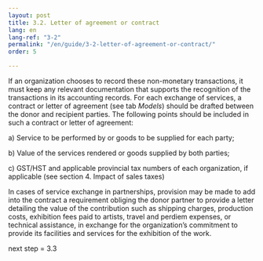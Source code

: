 ```yaml
---
layout: post
title: 3.2. Letter of agreement or contract
lang: en
lang-ref: "3-2"
permalink: "/en/guide/3-2-letter-of-agreement-or-contract/"
order: 5

---
```

If an organization chooses to record these non-monetary transactions, it must keep any relevant documentation that supports the recognition of the transactions in its accounting records. For each exchange of services, a contract or letter of agreement (see tab _Models_) should be drafted between the donor and recipient parties. The following points should be included in such a contract or letter of agreement:

a) Service to be performed by or goods to be supplied for each party;

b) Value of the services rendered or goods supplied by both parties;

c) GST/HST and applicable provincial tax numbers of each organization, if applicable (see section 4. Impact of sales taxes)

In cases of service exchange in partnerships, provision may be made to add into the contract a requirement obliging the donor partner to provide a letter detailing the value of the contribution such as shipping charges, production costs, exhibition fees paid to artists, travel and perdiem expenses, or technical assistance, in exchange for the organization’s commitment to provide its facilities and services for the exhibition of the work.

next step = 3.3

